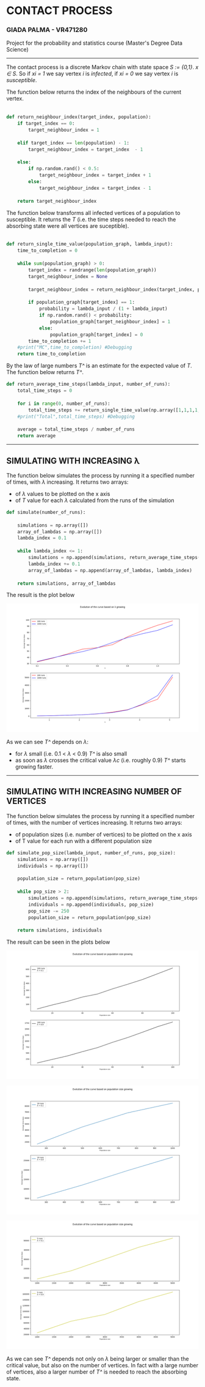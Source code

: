 # CONTACT PROCESS
### GIADA PALMA - VR471280
Project for the probability and statistics course (Master's Degree Data Science)

___

The contact process is a discrete Markov chain with state space *S := {0,1}*. *x ∈ S*. 
So if *xi = 1* we say vertex *i* is *infected*, if *xi = 0* we say vertex *i* is *susceptible*.

The function below returns the index of the neighbours of the current vertex.
```python

def return_neighbour_index(target_index, population):   
    if target_index == 0:
        target_neighbour_index = 1

    elif target_index == len(population) - 1:
        target_neighbour_index = target_index  - 1

    else:
        if np.random.rand() < 0.5:
            target_neighbour_index = target_index + 1
        else:
            target_neighbour_index = target_index - 1
    
    return target_neighbour_index 
```



The function below transforms all infected vertices of a population to susceptible. 
It returns the *T* (i.e. the time steps needed to reach the absorbing state were all vertices are suceptible).
```python

def return_single_time_value(population_graph, lambda_input):
    time_to_completion = 0

    while sum(population_graph) > 0:
        target_index = randrange(len(population_graph))
        target_neighbour_index = None
        
        target_neighbour_index = return_neighbour_index(target_index, population_graph)
        
        if population_graph[target_index] == 1:
            probability = lambda_input / (1 + lambda_input)
            if np.random.rand() < probability:
                population_graph[target_neighbour_index] = 1
            else:
                population_graph[target_index] = 0
        time_to_completion += 1
    #print("MC",time_to_completion) #Debugging
    return time_to_completion 
```



By the law of large numbers *T^* is an estimate for the expected value of *T*.
The function below returns *T^*.
```python
def return_average_time_steps(lambda_input, number_of_runs):    
    total_time_steps = 0

    for i in range(0, number_of_runs):
        total_time_steps += return_single_time_value(np.array([1,1,1,1,1,1,1,1,1,1]), lambda_input)
    #print("Total",total_time_steps) #Debugging
    
    average = total_time_steps / number_of_runs
    return average
```


___

## SIMULATING WITH INCREASING λ

The function below simulates the process by running it a specified number of times, with *λ* increasing.
It returns two arrays:
- of *λ* values to be plotted on the x axis  
- of *T* value for each *λ* calculated from the runs of the simulation
```python
def simulate(number_of_runs):

    simulations = np.array([])
    array_of_lambdas = np.array([])
    lambda_index = 0.1

    while lambda_index <= 1:
        simulations = np.append(simulations, return_average_time_steps(lambda_index, number_of_runs))
        lambda_index += 0.1
        array_of_lambdas = np.append(array_of_lambdas, lambda_index)

    return simulations, array_of_lambdas
```


The result is the plot below


![Graph for increasing lambda](Increasing_lambda.png)

As we can see *T^* depends on *λ*:
- for *λ* small (i.e. 0.1 < *λ* < 0.9) *T^* is also small
- as soon as *λ* crosses the critical value *λc* (i.e. roughly 0.9) *T^* starts growing faster.



___

## SIMULATING WITH INCREASING NUMBER OF VERTICES

The function below simulates the process by running it a specified number of times, with the number of vertices increasing.
It returns two arrays:
- of population sizes (i.e. number of vertices) to be plotted on the x axis
- of T value for each run with a different population size
```python
def simulate_pop_size(lambda_input, number_of_runs, pop_size):
    simulations = np.array([])
    individuals = np.array([])

    population_size = return_population(pop_size)

    while pop_size > 2:
        simulations = np.append(simulations, return_average_time_steps(lambda_input, number_of_runs, population_size))
        individuals = np.append(individuals, pop_size)
        pop_size -= 250
        population_size = return_population(pop_size)
        
    return simulations, individuals
```

The result can be seen in the plots below

![Graph for increasing population size](Population_size_100.png)

![Graph for increasing population size](Population_size_1000.png)

![Graph for increasing population size](Population_size_5000.png)

As we can see *T^* depends not only on *λ* being larger or smaller than the critical value, but also on the number of vertices.
In fact with a large number of vertices, also a larger number of *T^* is needed to reach the absorbing state.






